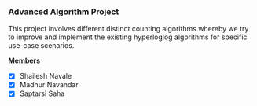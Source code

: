 ### Advanced Algorithm Project

This project involves different distinct counting algorithms whereby we try to improve and implement the existing hyperloglog algorithms for specific use-case scenarios.

**Members**
- [x] Shailesh Navale
- [x] Madhur Navandar
- [x] Saptarsi Saha
